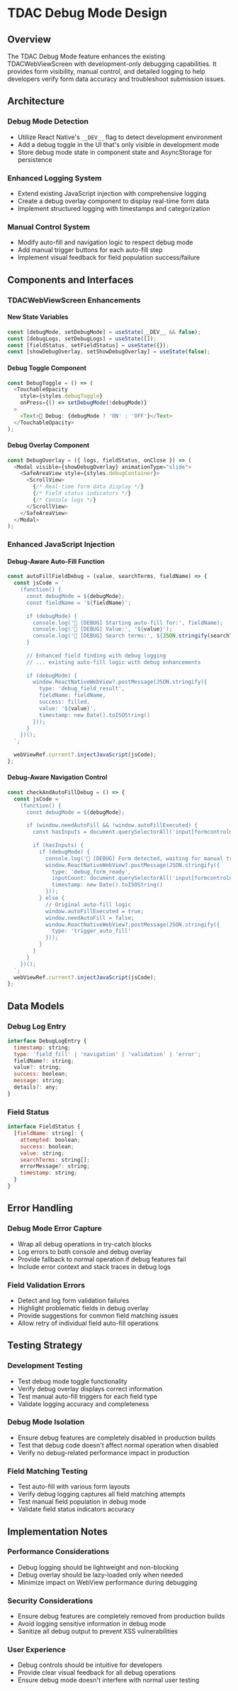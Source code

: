 # TDAC Debug Mode Design

## Overview

The TDAC Debug Mode feature enhances the existing TDACWebViewScreen with development-only debugging capabilities. It provides form visibility, manual control, and detailed logging to help developers verify form data accuracy and troubleshoot submission issues.

## Architecture

### Debug Mode Detection
- Utilize React Native's `__DEV__` flag to detect development environment
- Add a debug toggle in the UI that's only visible in development mode
- Store debug mode state in component state and AsyncStorage for persistence

### Enhanced Logging System
- Extend existing JavaScript injection with comprehensive logging
- Create a debug overlay component to display real-time form data
- Implement structured logging with timestamps and categorization

### Manual Control System
- Modify auto-fill and navigation logic to respect debug mode
- Add manual trigger buttons for each auto-fill step
- Implement visual feedback for field population success/failure

## Components and Interfaces

### TDACWebViewScreen Enhancements

#### New State Variables
```javascript
const [debugMode, setDebugMode] = useState(__DEV__ && false);
const [debugLogs, setDebugLogs] = useState([]);
const [fieldStatus, setFieldStatus] = useState({});
const [showDebugOverlay, setShowDebugOverlay] = useState(false);
```

#### Debug Toggle Component
```javascript
const DebugToggle = () => (
  <TouchableOpacity 
    style={styles.debugToggle}
    onPress={() => setDebugMode(!debugMode)}
  >
    <Text>🐛 Debug: {debugMode ? 'ON' : 'OFF'}</Text>
  </TouchableOpacity>
);
```

#### Debug Overlay Component
```javascript
const DebugOverlay = ({ logs, fieldStatus, onClose }) => (
  <Modal visible={showDebugOverlay} animationType="slide">
    <SafeAreaView style={styles.debugContainer}>
      <ScrollView>
        {/* Real-time form data display */}
        {/* Field status indicators */}
        {/* Console logs */}
      </ScrollView>
    </SafeAreaView>
  </Modal>
);
```

### Enhanced JavaScript Injection

#### Debug-Aware Auto-Fill Function
```javascript
const autoFillFieldDebug = (value, searchTerms, fieldName) => {
  const jsCode = `
    (function() {
      const debugMode = ${debugMode};
      const fieldName = '${fieldName}';
      
      if (debugMode) {
        console.log('🐛 [DEBUG] Starting auto-fill for:', fieldName);
        console.log('🐛 [DEBUG] Value:', '${value}');
        console.log('🐛 [DEBUG] Search terms:', ${JSON.stringify(searchTerms)});
      }
      
      // Enhanced field finding with debug logging
      // ... existing auto-fill logic with debug enhancements
      
      if (debugMode) {
        window.ReactNativeWebView?.postMessage(JSON.stringify({
          type: 'debug_field_result',
          fieldName: fieldName,
          success: filled,
          value: '${value}',
          timestamp: new Date().toISOString()
        }));
      }
    })();
  `;
  
  webViewRef.current?.injectJavaScript(jsCode);
};
```

#### Debug-Aware Navigation Control
```javascript
const checkAndAutoFillDebug = () => {
  const jsCode = `
    (function() {
      const debugMode = ${debugMode};
      
      if (window.needAutoFill && !window.autoFillExecuted) {
        const hasInputs = document.querySelectorAll('input[formcontrolname]').length > 0;
        
        if (hasInputs) {
          if (debugMode) {
            console.log('🐛 [DEBUG] Form detected, waiting for manual trigger');
            window.ReactNativeWebView?.postMessage(JSON.stringify({
              type: 'debug_form_ready',
              inputCount: document.querySelectorAll('input[formcontrolname]').length,
              timestamp: new Date().toISOString()
            }));
          } else {
            // Original auto-fill logic
            window.autoFillExecuted = true;
            window.needAutoFill = false;
            window.ReactNativeWebView?.postMessage(JSON.stringify({
              type: 'trigger_auto_fill'
            }));
          }
        }
      }
    })();
  `;
  webViewRef.current?.injectJavaScript(jsCode);
};
```

## Data Models

### Debug Log Entry
```javascript
interface DebugLogEntry {
  timestamp: string;
  type: 'field_fill' | 'navigation' | 'validation' | 'error';
  fieldName?: string;
  value?: string;
  success: boolean;
  message: string;
  details?: any;
}
```

### Field Status
```javascript
interface FieldStatus {
  [fieldName: string]: {
    attempted: boolean;
    success: boolean;
    value: string;
    searchTerms: string[];
    errorMessage?: string;
    timestamp: string;
  }
}
```

## Error Handling

### Debug Mode Error Capture
- Wrap all debug operations in try-catch blocks
- Log errors to both console and debug overlay
- Provide fallback to normal operation if debug features fail
- Include error context and stack traces in debug logs

### Field Validation Errors
- Detect and log form validation failures
- Highlight problematic fields in debug overlay
- Provide suggestions for common field matching issues
- Allow retry of individual field auto-fill operations

## Testing Strategy

### Development Testing
- Test debug mode toggle functionality
- Verify debug overlay displays correct information
- Test manual auto-fill triggers for each field type
- Validate logging accuracy and completeness

### Debug Mode Isolation
- Ensure debug features are completely disabled in production builds
- Test that debug code doesn't affect normal operation when disabled
- Verify no debug-related performance impact in production

### Field Matching Testing
- Test auto-fill with various form layouts
- Verify debug logging captures all field matching attempts
- Test manual field population in debug mode
- Validate field status indicators accuracy

## Implementation Notes

### Performance Considerations
- Debug logging should be lightweight and non-blocking
- Debug overlay should be lazy-loaded only when needed
- Minimize impact on WebView performance during debugging

### Security Considerations
- Ensure debug features are completely removed from production builds
- Avoid logging sensitive information in debug mode
- Sanitize all debug output to prevent XSS vulnerabilities

### User Experience
- Debug controls should be intuitive for developers
- Provide clear visual feedback for all debug operations
- Ensure debug mode doesn't interfere with normal user testing